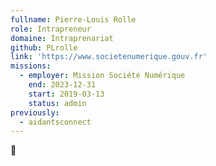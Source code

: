 ```yaml
---
fullname: Pierre-Louis Rolle
role: Intrapreneur
domaine: Intraprenariat
github: PLrolle
link: 'https://www.societenumerique.gouv.fr'
missions:
  - employer: Mission Société Numérique
    end: 2023-12-31
    start: 2019-03-13
    status: admin
previously:
  - aidantsconnect
---
```


🧀
